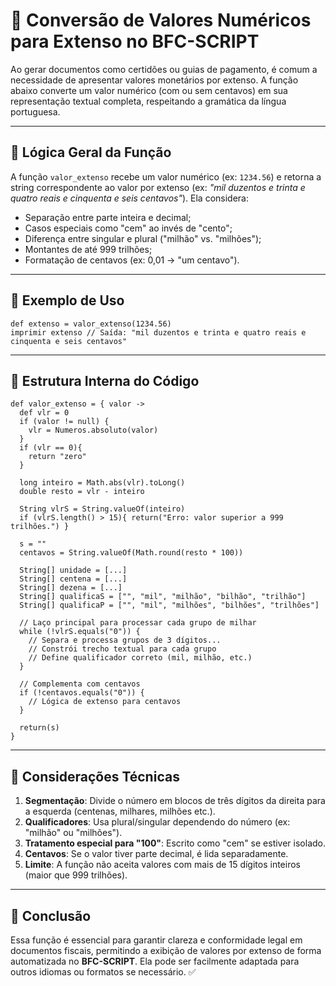 # 🔢 Conversão de Valores Numéricos para Extenso no BFC-SCRIPT

Ao gerar documentos como certidões ou guias de pagamento, é comum a necessidade de apresentar valores monetários por extenso. A função abaixo converte um valor numérico (com ou sem centavos) em sua representação textual completa, respeitando a gramática da língua portuguesa.

---

## 🧠 Lógica Geral da Função

A função `valor_extenso` recebe um valor numérico (ex: `1234.56`) e retorna a string correspondente ao valor por extenso (ex: *"mil duzentos e trinta e quatro reais e cinquenta e seis centavos"*). Ela considera:

* Separação entre parte inteira e decimal;
* Casos especiais como "cem" ao invés de "cento";
* Diferença entre singular e plural ("milhão" vs. "milhões");
* Montantes de até 999 trilhões;
* Formatação de centavos (ex: 0,01 → "um centavo").

---

## 🧾 Exemplo de Uso

```bfc-script
def extenso = valor_extenso(1234.56)
imprimir extenso // Saída: "mil duzentos e trinta e quatro reais e cinquenta e seis centavos"
```

---

## 🧩 Estrutura Interna do Código

```bfc-script
def valor_extenso = { valor ->
  def vlr = 0
  if (valor != null) {
    vlr = Numeros.absoluto(valor)
  }
  if (vlr == 0){
    return "zero"
  }

  long inteiro = Math.abs(vlr).toLong()
  double resto = vlr - inteiro

  String vlrS = String.valueOf(inteiro)
  if (vlrS.length() > 15){ return("Erro: valor superior a 999 trilhões.") }

  s = ""
  centavos = String.valueOf(Math.round(resto * 100))

  String[] unidade = [...]
  String[] centena = [...]
  String[] dezena = [...]
  String[] qualificaS = ["", "mil", "milhão", "bilhão", "trilhão"]
  String[] qualificaP = ["", "mil", "milhões", "bilhões", "trilhões"]

  // Laço principal para processar cada grupo de milhar
  while (!vlrS.equals("0")) {
    // Separa e processa grupos de 3 dígitos...
    // Constrói trecho textual para cada grupo
    // Define qualificador correto (mil, milhão, etc.)
  }

  // Complementa com centavos
  if (!centavos.equals("0")) {
    // Lógica de extenso para centavos
  }

  return(s)
}
```

---

## 🧠 Considerações Técnicas

1. **Segmentação**: Divide o número em blocos de três dígitos da direita para a esquerda (centenas, milhares, milhões etc.).
2. **Qualificadores**: Usa plural/singular dependendo do número (ex: "milhão" ou "milhões").
3. **Tratamento especial para "100"**: Escrito como "cem" se estiver isolado.
4. **Centavos**: Se o valor tiver parte decimal, é lida separadamente.
5. **Limite**: A função não aceita valores com mais de 15 dígitos inteiros (maior que 999 trilhões).

---

## 📌 Conclusão

Essa função é essencial para garantir clareza e conformidade legal em documentos fiscais, permitindo a exibição de valores por extenso de forma automatizada no **BFC-SCRIPT**. Ela pode ser facilmente adaptada para outros idiomas ou formatos se necessário. ✅
